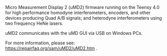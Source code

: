 Micro Measurement Display 2 (uMD2) firmware running on the Teensy 4.0 for high performance homodyne interferometers, encoders, and other devices producing Quad A/B signals; and heterodyne interferometers using two frequency HeNe lasers.

uMD2 communicates with the uMD GUI via USB on Windows PCs.

For more information, please see: https://repairfaq.org/sam/uMD2/uMD2.htm .
